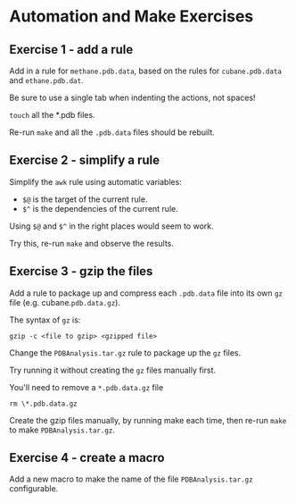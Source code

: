 Automation and Make Exercises
=============================

Exercise 1 - add a rule 
-----------------------

Add in a rule for `methane.pdb.data`, based on the rules for
`cubane.pdb.data` and `ethane.pdb.dat`.

Be sure to use a single tab when indenting the actions, not spaces!

`touch` all the *.pdb files.

Re-run `make` and all the `.pdb.data` files should be rebuilt.

Exercise 2 - simplify a rule 
----------------------------

Simplify the `awk` rule using automatic variables:

* `$@` is the target of the current rule.
* `$^` is the dependencies of the current rule.

Using `$@` and `$^` in the right places would seem to work.

Try this, re-run `make` and observe the results.

Exercise 3 - gzip the files
---------------------------

Add a rule to package up and compress each `.pdb.data` file into 
its own `gz` file (e.g. cubane.`pdb.data.gz`).

The syntax of `gz` is:

    gzip -c <file to gzip> <gzipped file>

Change the `PDBAnalysis.tar.gz` rule to package up the `gz` files.

Try running it without creating the `gz` files manually first.

You'll need to remove a `*.pdb.data.gz` file

    rm \*.pdb.data.gz

Create the gzip files manually, by running make each time, 
then re-run `make` to make `PDBAnalysis.tar.gz`.

Exercise 4 - create a macro
---------------------------

Add a new macro to make the name of the file `PDBAnalysis.tar.gz`
configurable.
